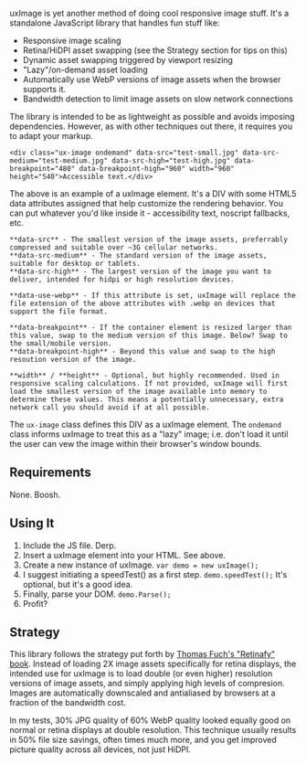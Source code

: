 uxImage is yet another method of doing cool responsive image stuff. It's a standalone JavaScript library that handles fun stuff like:

* Responsive image scaling
* Retina/HiDPI asset swapping (see the Strategy section for tips on this)
* Dynamic asset swapping triggered by viewport resizing
* "Lazy"/on-demand asset loading
* Automatically use WebP versions of image assets when the browser supports it.
* Bandwidth detection to limit image assets on slow network connections

The library is intended to be as lightweight as possible and avoids imposing dependencies. However, as with other techniques out there, it requires you to adapt your markup.

```<div class="ux-image ondemand" data-src="test-small.jpg" data-src-medium="test-medium.jpg" data-src-high="test-high.jpg" data-breakpoint="480" data-breakpoint-high="960" width="960" height="540">Accessible text.</div>```

The above is an example of a uxImage element. It's a DIV with some HTML5 data attributes assigned that help customize the rendering behavior. You can put whatever you'd like inside it - accessibility text, noscript fallbacks, etc.

	**data-src** - The smallest version of the image assets, preferrably compressed and suitable over ~3G cellular networks.
	**data-src-medium** - The standard version of the image assets, suitable for desktop or tablets.
	**data-src-high** - The largest version of the image you want to deliver, intended for hidpi or high resolution devices.

	**data-use-webp** - If this attribute is set, uxImage will replace the file extension of the above attributes with .webp on devices that support the file format.

	**data-breakpoint** - If the container element is resized larger than this value, swap to the medium version of this image. Below? Swap to the small/mobile version.
	**data-breakpoint-high** - Beyond this value and swap to the high resoution version of the image.

	**width** / **height** - Optional, but highly recommended. Used in responsive scaling calculations. If not provided, uxImage will first load the smallest version of the image available into memory to determine these values. This means a potentially unnecessary, extra network call you should avoid if at all possible.

The ```ux-image``` class defines this DIV as a uxImage element. The ```ondemand``` class informs uxImage to treat this as a "lazy" image; i.e. don't load it until the user can vew the image within their browser's window bounds.

## Requirements

None. Boosh.

## Using It

1. Include the JS file. Derp.
2. Insert a uxImage element into your HTML. See above.
3. Create a new instance of uxImage. ```var demo = new uxImage();```
4. I suggest initiating a speedTest() as a first step. ```demo.speedTest();``` It's optional, but it's a good idea.
5. Finally, parse your DOM. ```demo.Parse();```
6. Profit?

## Strategy

This library follows the strategy put forth by [Thomas Fuch's "Retinafy" book](http://retinafy.me/). Instead of loading 2X image assets specifically for retina displays, the intended use for uxImage is to load double (or even higher) resolution versions of image assets, and simply applying high levels of compresion. Images are automatically downscaled and antialiased by browsers at a fraction of the bandwidth cost.

In my tests, 30% JPG quality of 60% WebP quality looked equally good on normal or retina displays at double resolution. This technique usually results in 50% file size savings, often times much more, and you get improved picture quality across all devices, not just HiDPI.
